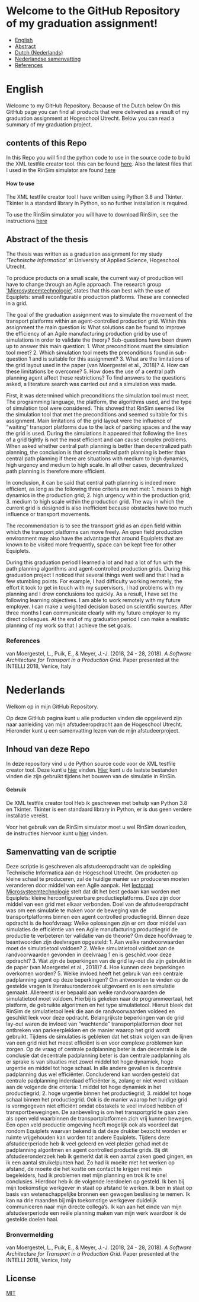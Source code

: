 # Welcome to the GitHub Repository of my graduation assignment!

- [English](#english)
- [Abstract](#abstract-of-the-thesis)
- [Dutch (Nederlands)](#nederlands)
- [Nederlandse samenvatting](#samenvatting-van-de-scriptie)
- [References](#references)

# English
Welcome to my GitHub Repository.
Because of the Dutch below
On this GitHub page you can find all products that were delivered as a result of my graduation assignment at Hogeschool Utrecht. Below you can read a summary of my graduation project.

## contents of this Repo

In this Repo you will find the python code to use in the source code to build the XML testfile creator tool. this can be found [here](/tree/main/TestFileCreater). Also the latest files that I used in the RinSim simulator are found [here](/tree/main/RinSimulatie)

#### How to use
The XML testfile creator tool I have written using Python 3.8 and Tkinter. Tkinter is a standard library in Python, so no further installation is required.

To use the RinSim simulator you will have to download RinSim, see the instructions [here](https://github.com/rinde/RinSim/)

## Abstract of the thesis
The thesis was written as a graduation assignment for my study *‘Technische Informatica’* at University of Applied Science, Hogeschool Utrecht.

To produce products on a small scale, the current way of production will have to change through an Agile approach. The research group ['Microsysteemtechnologie'](https://www.hu.nl/onderzoek/microsysteemtechnologie) states that this can best with the use of Equiplets: small reconfigurable production platforms. These are connected in a grid.

The goal of the graduation assignment was to simulate the movement of the transport platforms within an agent-controlled production grid. Within this assignment the main question is: What solutions can be found to improve the efficiency of an Agile manufacturing production grid by use of simulations in order to validate the theory? Sub-questions have been drawn up to answer this main question: 1. What preconditions must the simulation tool meet? 2. Which simulation tool meets the preconditions found in sub-question 1 and is suitable for this assignment? 3. What are the limitations of the grid layout used in the paper (van Moergestel et al., 2018)? 4. How can these limitations be overcome? 5. How does the use of a central path planning agent affect these restrictions? To find answers to the questions asked, a literature search was carried out and a simulation was made.

First, it was determined which preconditions the simulation tool must meet. The programming language, the platform, the algorithms used, and the type of simulation tool were considered. This showed that RinSim seemed like the simulation tool that met the preconditions and seemed suitable for this assignment. Main limitations of the grid layout were the influence of “waiting” transport platforms due to the lack of parking spaces and the way the grid is used. During the simulations it appeared that following the lines of a grid tightly is not the most efficient and can cause complex problems. When asked whether central path planning is better than decentralized path planning, the conclusion is that decentralized path planning is better than central path planning if there are situations with medium to high dynamics, high urgency and medium to high scale. In all other cases, decentralized path planning is therefore more efficient.

In conclusion, it can be said that central path planning is indeed more efficient, as long as the following three criteria are not met: 1. means to high dynamics in the production grid; 2. high urgency within the production grid; 3. medium to high scale within the production grid. The way in which the current grid is designed is also inefficient because obstacles have too much influence or transport movements.

The recommendation is to see the transport grid as an open field within which the transport platforms can move freely. An open field production environment may also have the advantage that around Equiplets that are known to be visited more frequently, space can be kept free for other Equiplets.

During this graduation period I learned a lot and had a lot of fun with the path planning algorithms and agent-controlled production grids. During this graduation project I noticed that several things went well and that I had a few stumbling points. For example, I had difficulty working remotely, the effort it took to get in touch with my supervisors, I had problems with my planning and I drew conclusions too quickly. As a result, I have set the following learning objectives. I am able to work remotely with my future employer. I can make a weighted decision based on scientific sources. After three months I can communicate clearly with my future employer to my direct colleagues. At the end of my graduation period I can make a realistic planning of my work so that I achieve the set goals.

### References

van Moergestel, L., Puik, E., & Meyer, J.-J. (2018, 24 - 28, 2018). *A Software Architecture for Transport in a Production Grid*. Paper presented at the INTELLI 2018, Venice, Italy



# Nederlands
Welkom op in mijn GitHub Repository.

Op deze GitHub pagina kunt u alle producten vinden die opgeleverd zijn naar aanleiding van mijn afstudeeropdracht aan de Hogeschool Utrecht. Hieronder kunt u een samenvatting lezen van de mijn afstudeerproject.

## Inhoud van deze Repo

In deze repository vind u de Python source code voor de XML testfile creator tool. Deze kunt u [hier](/tree/main/TestFileCreater) vinden. [Hier](/tree/main/RinSimulatie) kunt u de laatste bestanden vinden die zijn gebruikt tijdens het bouwen van de simulatie in RinSin.

#### Gebruik
De XML testfile creator tool Heb ik geschreven met behulp van Python 3.8 en Tkinter. Tkinter is een standaard library in Python, er is dus geen verdere installatie vereist.

Voor het gebruik van de RinSim simulator moet u wel RinSim  downloaden, de instructies hiervoor kunt u [hier](https://github.com/rinde/RinSim/) vinden.


## Samenvatting van de scriptie
Deze scriptie is geschreven als afstudeeropdracht van de opleiding Technische Informatica aan de Hogeschool Utrecht.
Om producten op kleine schaal te produceren, zal de huidige manier van produceren moeten veranderen door middel van een Agile aanpak. Het [lectoraat Microsysteemtechnologie](https://www.hu.nl/onderzoek/microsysteemtechnologie) stelt dat dit het best gedaan kan worden met Equiplets: kleine herconfigureerbare productieplatforms. Deze zijn door middel van een grid met elkaar verbonden.
Doel van de afstudeeropdracht was om een simulatie te maken voor de beweging van de transportplatforms binnen een agent controlled productiegrid. Binnen deze opdracht is de hoofdvraag: Welke oplossingen zijn er om door middel van simulaties de efficiëntie van een Agile manufacturing productiegrid de productie te verbeteren ter validatie van de theorie? Om deze hoofdvraag te beantwoorden zijn deelvragen opgesteld: 1. Aan welke randvoorwaarden moet de simulatietool voldoen? 2. Welke simulatietool voldoet aan de randvoorwaarden gevonden in deelvraag 1 en is geschikt voor deze opdracht? 3. Wat zijn de beperkingen van de grid lay-out die zijn gebruikt in de paper (van Moergestel et al., 2018)? 4. Hoe kunnen deze beperkingen overkomen worden? 5. Welke invloed heeft het gebruik van een centrale padplanning agent op deze beperkingen? Om antwoorden te vinden op de gestelde vragen is literatuuronderzoek uitgevoerd en is een simulatie gemaakt.
Allereerst is er bepaald aan welke randvoorwaarden de simulatietool moet voldoen. Hierbij is gekeken naar de programmeertaal, het platform, de gebruikte algoritmen en het type simulatietool. Hieruit bleek dat RinSim de simulatietool leek die aan de randvoorwaarden voldeed en geschikt leek voor deze opdracht. Belangrijkste beperkingen van de grid lay-out waren de invloed van “wachtende” transportplatformen door het ontbreken van parkeerplekken en de manier waarop het grid wordt gebruikt. Tijdens de simulaties is gebleken dat het strak volgen van de lijnen van een grid niet het meest efficiënt is en voor complexe problemen kan zorgen. Op de vraag of centrale padplanning beter is dan decentrale is de conclusie dat decentrale padplanning beter is dan centrale padplanning als er sprake is van situaties met zowel middel tot hoge dynamiek, hoge urgentie en middel tot hoge schaal. In alle andere gevallen is decentrale padplanning dus wel efficiënter.
Concluderend kan worden gesteld dat centrale padplanning inderdaad efficiënter is, zolang er niet wordt voldaan aan de volgende drie criteria: 1.middel tot hoge dynamiek in het productiegrid; 2. hoge urgentie binnen het productiegrid; 3. middel tot hoge schaal binnen het productiegrid. Ook is de manier waarop het huidige grid is vormgegeven niet efficiënt omdat obstakels te veel invloed hebben of transportbewegingen.
De aanbeveling is om het transportgrid te gaan zien als open veld waarbinnen de transportplatformen zich vrij kunnen bewegen. Een open veld productie omgeving heeft mogelijk ook als voordeel dat rondom Equiplets waarvan bekend is dat deze drukker bezocht worden er ruimte vrijgehouden kan worden tot andere Equiplets.
Tijdens deze afstudeerperiode heb ik veel geleerd en veel plezier gehad met de padplanning algoritmen en agent controlled productie grids. Bij dit afstudeeronderzoek heb ik gemerkt dat ik een aantal zaken goed gingen, en ik een aantal struikelpunten had. Zo had ik moeite met het werken op afstand, de moeite die het kostte om contact te krijgen met mijn begeleiders, had ik problemen met mijn planning en trok ik te snel conclusies. Hierdoor heb ik de volgende leerdoelen op gesteld. Ik ben bij mijn toekomstige werkgever in staat op afstand te werken. Ik ben in staat op basis van wetenschappelijke bronnen een gewogen beslissing te nemen. Ik kan na drie maanden bij mijn toekomstige werkgever duidelijk communiceren naar mijn directe collega’s. Ik kan aan het einde van mijn afstudeerperiode een reële planning maken van mijn werk waardoor ik de gestelde doelen haal.

### Bronvermelding

van Moergestel, L., Puik, E., & Meyer, J.-J. (2018, 24 - 28, 2018). *A Software Architecture for Transport in a Production Grid*. Paper presented at the INTELLI 2018, Venice, Italy

## License
[MIT](https://choosealicense.com/licenses/mit/)
